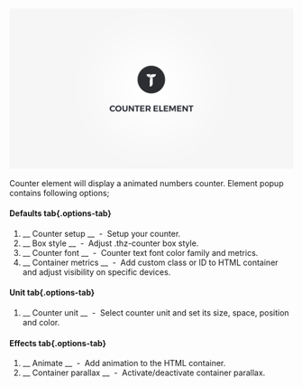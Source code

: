 <div class="thz-doc-image max">
<a class="thz-lightbox mfp-iframe" href="https://vimeo.com/302175643" data-mfp-title="Creatus WordPress Theme Counter Element" data-modal-size="large">
	<img src="../../docs-media/splash-counter-element.jpg" alt="Creatus WordPress Theme Counter Element" />
</a>
</div>

Counter element will display a animated numbers counter. Element popup contains following options;

#### Defaults tab{.options-tab}
1. __ Counter setup __ &nbsp;-&nbsp; Setup your counter.
1. __ Box style __ &nbsp;-&nbsp; Adjust .thz-counter box style.
1. __ Counter font __ &nbsp;-&nbsp; Counter text font color family and metrics.
1. __ Container metrics __ &nbsp;-&nbsp; Add custom class or ID to HTML container and adjust visibility on specific devices.

#### Unit tab{.options-tab}
1. __ Counter unit __ &nbsp;-&nbsp; Select counter unit and set its size, space, position and color.

#### Effects tab{.options-tab}
1. __ Animate __ &nbsp;-&nbsp; Add animation to the HTML container.
1. __ Container parallax __ &nbsp;-&nbsp; Activate/deactivate container parallax.